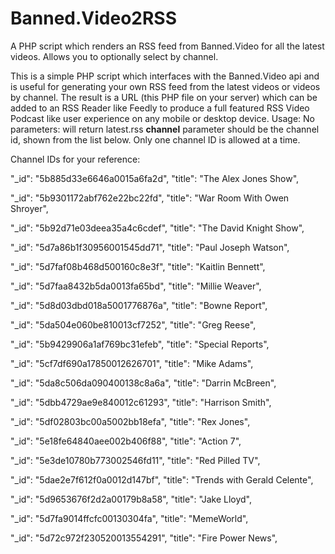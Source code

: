 # Banned.Video2RSS
A PHP script which renders an RSS feed from Banned.Video for all the latest videos. Allows you to optionally select by channel.

This is a simple PHP script which interfaces with the Banned.Video api and is useful for generating your own RSS feed from the latest videos or videos by channel. 
The result is a URL (this PHP file on your server) which can be added to an RSS Reader like Feedly to produce a full featured RSS Video Podcast like user experience on any mobile or desktop device.
Usage:
No parameters: will return latest.rss
**channel** parameter should be the channel id, shown from the list below. Only one channel ID is allowed at a time.

Channel IDs for your reference:

"_id": "5b885d33e6646a0015a6fa2d",
"title": "The Alex Jones Show",

"_id": "5b9301172abf762e22bc22fd",
"title": "War Room With Owen Shroyer",

"_id": "5b92d71e03deea35a4c6cdef",
"title": "The David Knight Show",

"_id": "5d7a86b1f30956001545dd71",
"title": "Paul Joseph Watson",

"_id": "5d7faf08b468d500160c8e3f",
"title": "Kaitlin Bennett",

"_id": "5d7faa8432b5da0013fa65bd",
"title": "Millie Weaver",

"_id": "5d8d03dbd018a5001776876a",
"title": "Bowne Report",

"_id": "5da504e060be810013cf7252",
"title": "Greg Reese",

"_id": "5b9429906a1af769bc31efeb",
"title": "Special Reports",

"_id": "5cf7df690a17850012626701",
"title": "Mike Adams",

"_id": "5da8c506da090400138c8a6a",
"title": "Darrin McBreen",

"_id": "5dbb4729ae9e840012c61293",
"title": "Harrison Smith",

"_id": "5df02803bc00a5002bb18efa",
"title": "Rex Jones",

"_id": "5e18fe64840aee002b406f88",
"title": "Action 7",

"_id": "5e3de10780b773002546fd11",
"title": "Red Pilled TV",

"_id": "5dae2e7f612f0a0012d147bf",
"title": "Trends with Gerald Celente",

"_id": "5d9653676f2d2a00179b8a58",
"title": "Jake Lloyd",

"_id": "5d7fa9014ffcfc00130304fa",
"title": "MemeWorld",

"_id": "5d72c972f230520013554291",
"title": "Fire Power News",
